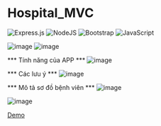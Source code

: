 # Hospital_MVC
![Express.js](https://img.shields.io/badge/express.js-%23404d59.svg?style=for-the-badge&logo=express&logoColor=%2361DAFB) ![NodeJS](https://img.shields.io/badge/node.js-6DA55F?style=for-the-badge&logo=node.js&logoColor=white) ![Bootstrap](https://img.shields.io/badge/bootstrap-%23563D7C.svg?style=for-the-badge&logo=bootstrap&logoColor=white) ![JavaScript](https://img.shields.io/badge/javascript-%23323330.svg?style=for-the-badge&logo=javascript&logoColor=%23F7DF1E)

![image](https://user-images.githubusercontent.com/77932499/181877616-8964f216-c070-4709-8a29-4a2d023471bd.png)
![image](https://user-images.githubusercontent.com/77932499/181877631-5abbceca-1e1f-457d-a3ec-0a5c57b4b715.png)


*** Tính năng của APP ***
![image](https://user-images.githubusercontent.com/77932499/181877693-755d905c-b026-4ee4-8ab1-8bee94758396.png)

*** Các lưu ý ***
![image](https://user-images.githubusercontent.com/77932499/181877708-49d5c913-500a-4ce5-99c6-652c9fcf0bcf.png)

*** Mô tả sơ đồ bệnh viên ***
![image](https://user-images.githubusercontent.com/77932499/181877729-ed47bf77-cfdb-4dba-b145-a80a69520681.png)


![image](https://user-images.githubusercontent.com/77932499/181877767-7011759f-afdb-4a14-a714-d5e6f7e6062d.png)



<a href="https://hospital-manager-demo.herokuapp.com">Demo</a>
